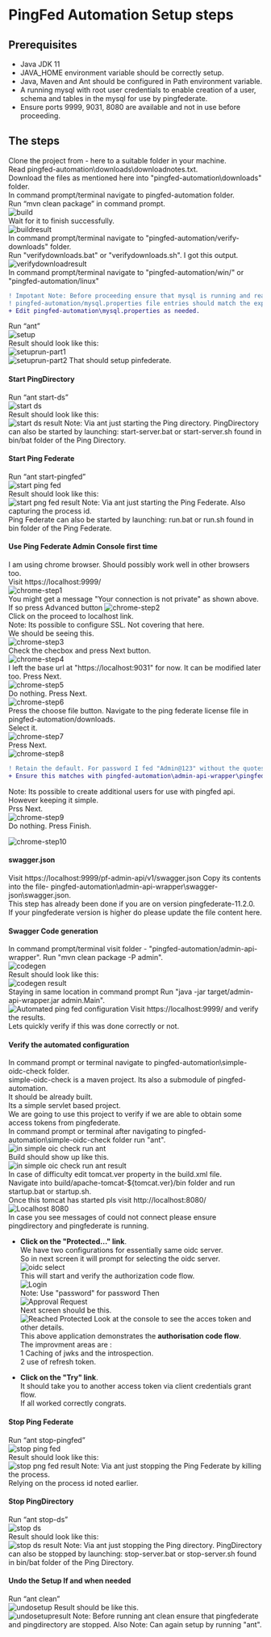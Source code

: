 # PingFed Automation Setup steps
## Prerequisites 
- Java JDK 11
- JAVA_HOME environment variable should be correctly setup.
- Java, Maven and Ant should be configured in Path environment variable.
- A running mysql with root user credentials to enable creation of a user,  schema and tables in the mysql for use by pingfederate.
- Ensure ports 9999, 9031, 8080 are available and not in use before proceeding.  

## The steps
Clone the project from - here to a suitable folder in your machine.  
Read pingfed-automation\downloads\downloadnotes.txt.   
Download the files as mentioned here into "pingfed-automation\downloads" folder.  
In command prompt/terminal navigate to pingfed-automation folder.  
Run “mvn clean package” in command prompt.  
![build](./images/build.png)  
Wait for it to finish successfully.  
![buildresult](images/buildresult.png)   
In command prompt/terminal navigate to "pingfed-automation/verify-downloads" folder.  
Run "verifydownloads.bat" or "verifydownloads.sh".
I got this output.
![verifydownloadresult](images/verifydownloads.png)  
In command prompt/terminal navigate to 
"pingfed-automation/win/" or "pingfed-automation/linux"  

```diff
! Impotant Note: Before proceeding ensure that mysql is running and reachable.  
! pingfed-automation/mysql.properties file entries should match the expectations.  
+ Edit pingfed-automation\mysql.properties as needed.  
```
  

Run “ant”  
![setup](images/setup.png)  
Result should look like this:  
![setuprun-part1](images/setuprun-part1.png)   
![setuprun-part2](images/setuprun-part2.png) 
That should setup pinfederate.
#### Start PingDirectory
Run “ant start-ds”  
![start ds](images/start_ds.png)   
Result should look like this:  
![start ds result](images/start_ds_result.png) 
Note: Via ant just starting the Ping directory. 
PingDirectory can also be started by launching: start-server.bat or start-server.sh found in bin/bat folder of the Ping Directory.
#### Start Ping Federate
Run “ant start-pingfed”  
![start ping fed](images/start_pingfed.png)   
Result should look like this:  
![start png fed result](images/start_pingfed_result.png) 
Note: Via ant just starting the Ping Federate. Also capturing the process id.  
Ping Federate can also be started by launching: run.bat or run.sh found in bin folder of the Ping Federate.  
#### Use Ping Federate Admin Console first time
I am using chrome browser. Should possibly work well in other browsers too.  
Visit https://localhost:9999/  
![chrome-step1](images/chrome-step1.png)  
You might get a message "Your connection is not private" as shown above.
If so press Advanced button
![chrome-step2](images/chrome-step2.png)  
Click on the proceed to localhost link.  
Note: Its possible to configure SSL. Not covering that here.  
We should be seeing this.  
![chrome-step3](images/chrome-step3.png)  
Check the checbox and press Next button.  
![chrome-step4](images/chrome-step4.png)  
I left the base url at "https://localhost:9031" for now. It can be modified later too. Press Next.  
![chrome-step5](images/chrome-step5.png)   
Do nothing. Press Next.   
![chrome-step6](images/chrome-step6.png)  
Press the choose file button. Navigate to the ping federate license file in pingfed-automation/downloads.  
Select it.  
![chrome-step7](images/chrome-step7.png)  
Press Next.  
![chrome-step8](images/chrome-step8.png)   

```diff
! Retain the default. For password I fed "Admin@123" without the quotes.  
+ Ensure this matches with pingfed-automation\admin-api-wrapper\pingfed.api.properties file contents.  
```

Note: Its possible to create additional users for use with pingfed  api.
However keeping it simple.  
Prss Next.  
![chrome-step9](images/chrome-step9.png)   
Do nothing. Press Finish.   

![chrome-step10](images/chrome-step10.png)   
#### swagger.json
Visit  https://localhost:9999/pf-admin-api/v1/swagger.json
Copy its contents into the file- pingfed-automation\admin-api-wrapper\swagger-json\swagger.json.   
This step has already been done if you are on version pingfederate-11.2.0.  
If your pingfederate version is higher do please update the file content here.  
#### Swagger Code generation
In command prompt/terminal visit folder - "pingfed-automation/admin-api-wrapper".
Run "mvn clean package -P admin".    
![codegen](images/codegen.png)  
Result should look like this:   
![codegen result](images/codegen-result.png)  
Staying in same location in command prompt Run "java -jar target/admin-api-wrapper.jar admin.Main".  
![Automated ping fed configuration](images/automated_pingfed_config.png)
Visit https://localhost:9999/ and verify the results.  
Lets quickly verify if this was done correctly or not.  
#### Verify the automated configuration
In command prompt or terminal navigate to pingfed-automation\simple-oidc-check folder.  
simple-oidc-check is a maven project. Its also a submodule of pingfed-automation.  
It should be already built.  
Its a simple servlet based project.  
We are going to use this project to verify if we are able to obtain some access tokens from pingfederate.  
In command prompt or terminal after navigating to pingfed-automation\simple-oidc-check folder run "ant".
![in simple oic check run ant](images/simple_oidc_check.png)   
Build should show up like this.  
![in simple oic check run ant result](images/simple_oidc_check_ant_res.png)  
In case of difficulty edit tomcat.ver property in the build.xml file.  
Navigate into build/apache-tomcat-${tomcat.ver}/bin folder and run startup.bat or startup.sh.  
Once this tomcat has started pls visit http://localhost:8080/   
![Localhost 8080](images/localhost_8080.png)   
In case you see messages of could not connect please ensure pingdirectory and pingfederate is running.    
- **Click on the "Protected..." link**.   
We have two configurations for essentially same oidc server.  
So in next screen it will prompt for selecting the oidc server.    
![oidc select](images/oidcselect.png)  
This will start and verify the authorization code flow.  
![Login](images/authorization_code1.png)  
Note: Use "password" for password
Then  
![Approval Request](images/authorization_code2.png)   
Next screen should be this.  
![Reached Protected](images/protected.png) 
Look at the console to see the acces token and other details.  
This above application demonstrates the **authorisation code flow**.  
The improvment areas are :  
1 Caching of jwks and the introspection.  
2 use of refresh token.  

- **Click on the "Try" link**.  
It should take you to another access token via client credentials grant flow.  
If all worked correctly congrats.

#### Stop Ping Federate
Run “ant stop-pingfed”  
![stop ping fed](images/stop_pingfed.png)   
Result should look like this:  
![stop png fed result](images/stop_pingfed_result.png) 
Note: Via ant just stopping the Ping Federate by killing the process.  
Relying on the process id noted earlier.

#### Stop PingDirectory
Run “ant stop-ds”  
![stop ds](images/stop_ds.png)   
Result should look like this:  
![stop ds result](images/stop_ds_result.png) 
Note: Via ant just stopping the Ping directory. 
PingDirectory can also be stopped by launching: stop-server.bat or stop-server.sh found in bin/bat folder of the Ping Directory.


#### Undo the Setup If and when needed
Run “ant clean”  
![undosetup](images/undosetup.png) 
Result should be like this.  
![undosetupresult](images/undosetupresult.png) 
Note: Before running ant clean ensure that pingfederate and pingdirectory are stopped.
Also Note: Can again setup by running "ant".
